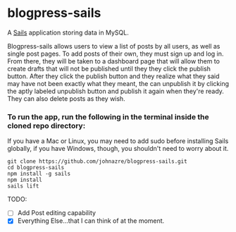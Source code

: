 # blogpress-sails
A [Sails](http://sailsjs.org) application storing data in MySQL.

Blogpress-sails allows users to view a list of posts by all users, as well as single post pages. To add posts of their own, they must sign up and log in. From there, they will be taken to a dashboard page that will allow them to create drafts that will not be published until they they click the publish button. After they click the publish button and they realize what they said may have not been exactly what they meant, the can unpublish it by clicking the aptly labeled unpublish button and publish it again when they're ready. They can also delete posts as they wish.

### To run the app, run the following in the terminal inside the cloned repo directory:
If you have a Mac or Linux, you may need to add sudo before installing Sails globally,
if you have Windows, though, you shouldn't need to worry about it.
```text
git clone https://github.com/johnazre/blogpress-sails.git
cd blogpress-sails
npm install -g sails
npm install
sails lift
```
TODO:
- [ ] Add Post editing capability
- [x] Everything Else...that I can think of at the moment.
